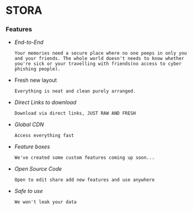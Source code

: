 # STORA
### Features
<ul>
  <li><i>End-to-End</i></li>
  
    Your memories need a secure place where no one peeps in only you and your friends. The whole world doesn't needs to know whether  you're sick or your travelling with friends(no access to cyber phishing people).

  <li>Fresh new layout</li>
  
    Everything is neat and clean purely arranged.

  <li> <i>Direct Links to download</i> </li>
  
    Download via direct links, JUST RAW AND FRESH

   <li> <i>Global CDN</i></li>
  
    Access everything fast

   <li> <i>Feature boxes</i></li>
  
    We've created some custom features coming up soon...

  <li>  <i>Open Source Code</i></li>
  
    Open to edit share add new features and use anywhere

   <li><i>Safe to use</i></li>

    We won't leak your data

